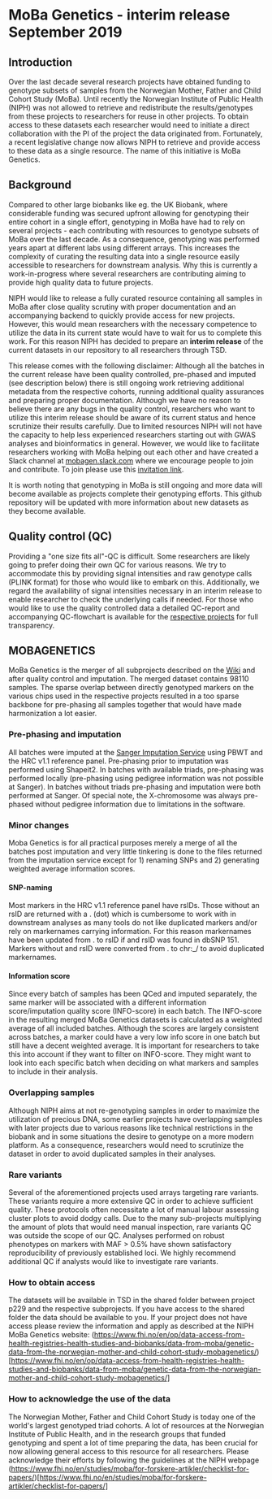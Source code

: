 # MoBa Genetics - interim release September 2019

## Introduction

Over the last decade several research projects have obtained funding to genotype subsets of samples from the Norwegian Mother, Father and Child Cohort Study (MoBa). Until recently the Norwegian Institute of Public Health (NIPH) was not allowed to retrieve and redistribute the results/genotypes from these projects to researchers for reuse in other projects. To obtain access to these datasets each researcher would need to initiate a direct collaboration with the PI of the project the data originated from. Fortunately, a recent legislative change now allows NIPH to retrieve and provide access to these data as a single resource. The name of this initiative is MoBa Genetics.

## Background

Compared to other large biobanks like eg. the UK Biobank, where considerable funding was secured upfront allowing for genotyping their entire cohort in a single effort, genotyping in MoBa have had to rely on several projects - each contributing with resources to genotype subsets of MoBa over the last decade. As a consequence, genotyping was performed years apart at different labs using different arrays. This increases the complexity of curating the resulting data into a single resource easily accessible to researchers for downstream analysis. Why this is currently a work-in-progress where several researchers are contributing aiming to provide high quality data to future projects. 

NIPH would like to release a fully curated resource containing all samples in MoBa after close quality scrutiny with proper documentation and an accompanying backend to quickly provide access for new projects. However, this would mean researchers with the necessary competence to utilize the data in its current state would have to wait for us to complete this work. For this reason NIPH has decided to prepare an **interim release** of the current datasets in our repository to all researchers through TSD. 

This release comes with the following disclaimer: Although all the batches in the current release have been quality controlled, pre-phased and imputed (see description below) there is still ongoing work retrieving additional metadata from the respective cohorts, running additional quality assurances and preparing proper documentation. Although we have no reason to believe there are any bugs in the quality control, researchers who want to utilize this interim release should be aware of its current status and hence scrutinize their results carefully. Due to limited resources NIPH will not have the capacity to help less experienced researchers starting out with GWAS analyses and bioinformatics in general. However, we would like to facilitate researchers working with MoBa helping out each other and have created a Slack channel at [mobagen.slack.com](https://mobagen.slack.com) where we encourage people to join and contribute. To join please use this [invitation link](https://join.slack.com/t/mobagen/shared_invite/enQtNzc3NDk1MDE4NTYzLWE5OTg5M2FiYzA4Mzg2MmEyOTlkZTc4M2UzY2Q4N2Y1ODNiZjE5Yjk3N2M4YTg3YjE4NTcwMzk2YjQ5OWZiNWE).

It is worth noting that genotyping in MoBa is still ongoing and more data will become available as projects complete their genotyping efforts.
This github repository will be updated with more information about new datasets as they become available.


## Quality control (QC)
Providing a "one size fits all"-QC is difficult. Some researchers are likely going to prefer doing their own QC for various reasons. We try to accommodate this by providing signal intensities and raw genotype calls (PLINK format) for those who would like to embark on this. Additionally, we regard the availability of signal intensities necessary in an interim release to enable researcher to check the underlying calls if needed. For those who would like to use the quality controlled data a detailed QC-report and accompanying QC-flowchart is available for the [respective projects](https://github.com/folkehelseinstituttet/mobagen/wiki/Projects-that-have-contributed-to-MoBa-Genetics) for full transparency.


## MOBAGENETICS
MoBa Genetics is the merger of all subprojects described on the [Wiki](https://github.com/folkehelseinstituttet/mobagen/wiki/Projects-that-have-contributed-to-MoBa-Genetics) and after quality control and imputation. The merged dataset contains 98110 samples. The sparse overlap between directly genotyped markers on the various chips used in the respective projects resulted in a too sparse backbone for pre-phasing all samples together that would have made harmonization a lot easier.

### Pre-phasing and imputation
All batches were imputed at the [Sanger Imputation Service](https://imputation.sanger.ac.uk/) using PBWT and the HRC v1.1 reference panel. Pre-phasing prior to imputation was performed using Shapeit2. In batches with available triads, pre-phasing was performed locally (pre-phasing using pedigree information was not possible at Sanger). In batches without triads pre-phasing and imputation were both performed at Sanger. Of special note, the X-chromosome was always pre-phased without pedigree information due to limitations in the software.

### Minor changes
Moba Genetics is for all practical purposes merely a merge of all the batches post imputation and very little tinkering is done to the files returned from the imputation service except for 1) renaming SNPs and 2) generating weighted average information scores. 

#### SNP-naming
Most markers in the HRC v1.1 reference panel have rsIDs. Those without an rsID are returned with a . (dot) which is cumbersome to work with in downstream analyses as many tools do not like duplicated markers and/or rely on markernames carrying information. For this reason markernames have been updated from . to rsID if and rsID was found in dbSNP 151. Markers without and rsID were converted from . to chr<CHR>:<POSITION>_<REF>/<ALT> to avoid duplicated markernames.

#### Information score
Since every batch of samples has been QCed and imputed separately, the same marker will be associated with a different information score/imputation quality score (INFO-score) in each batch. The INFO-score in the resulting merged MoBa Genetics datasets is calculated as a weighted average of all included batches. Although the scores are largely consistent across batches, a marker could have a very low info score in one batch but still have a decent weighted average. It is important for researchers to take this into account if they want to filter on INFO-score. They might want to look into each specific batch when deciding on what markers and samples to include in their analysis.

### Overlapping samples
Although NIPH aims at not re-genotyping samples in order to maximize the utilization of precious DNA, some earlier projects have overlapping samples with later projects due to various reasons like technical restrictions in the biobank and in some situations the desire to genotype on a more modern platform. As a consequence, researchers would need to scrutinize the dataset in order to avoid duplicated samples in their analyses.

### Rare variants
Several of the aforementioned projects used arrays targeting rare variants. These variants require a more extensive QC in order to achieve sufficient quality. These protocols often necessitate a lot of manual labour assessing cluster plots to avoid dodgy calls. Due to the many sub-projects multiplying the amount of plots that would need manual inspection, rare variants QC was outside the scope of our QC. Analyses performed on robust phenotypes on markers with MAF > 0.5% have shown satisfactory reproducibility of previously established loci. We highly recommend additional QC if analysts would like to investigate rare variants.

### How to obtain access
The datasets will be available in TSD in the shared folder between project p229 and the respective subprojects. If you have access to the shared folder the data should be available to you. If your project does not have access please review the information and apply as described at the NIPH MoBa Genetics website:
(https://www.fhi.no/en/op/data-access-from-health-registries-health-studies-and-biobanks/data-from-moba/genetic-data-from-the-norwegian-mother-and-child-cohort-study-mobagenetics/)[https://www.fhi.no/en/op/data-access-from-health-registries-health-studies-and-biobanks/data-from-moba/genetic-data-from-the-norwegian-mother-and-child-cohort-study-mobagenetics/] 

### How to acknowledge the use of the data
The Norwegian Mother, Father and Child Cohort Study is today one of the world's largest genotyped triad cohorts. A lot of resources at the Norwegian Institute of Public Health, and in the research groups that funded genotyping and spent a lot of time preparing the data, has been crucial for now allowing general access to this resource for all researchers. Please acknowledge their efforts by following the guidelines at the NIPH webpage (https://www.fhi.no/en/studies/moba/for-forskere-artikler/checklist-for-papers/)[https://www.fhi.no/en/studies/moba/for-forskere-artikler/checklist-for-papers/]

